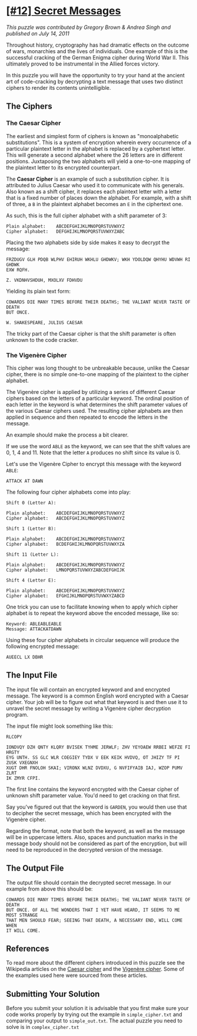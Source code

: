 # [[#12] Secret Messages](http://www.puzzlenode.com/puzzles/12-secret-messages)

_This puzzle was contributed by Gregory Brown & Andrea Singh and published on July 14, 2011_

Throughout history, cryptography has had dramatic effects on the outcome of wars, monarchies and the lives of individuals. One example of this is the successful cracking of the German Enigma cipher during World War II. This ultimately proved to be instrumental in the Allied forces victory.

In this puzzle you will have the opportunity to try your hand at the ancient art of code-cracking by decrypting a text message that uses two distinct ciphers to render its contents unintelligible.

## The Ciphers

### The Caesar Cipher

The earliest and simplest form of ciphers is known as "monoalphabetic substitutions". This is a system of encryption wherein every occurrence of a particular plaintext letter in the alphabet is replaced by a cyphertext letter. This will generate a second alphabet where the 26 letters are in different positions. Juxtaposing the two alphabets will yield a one-to-one mapping of the plaintext letter to its encrypted counterpart.

The **Caesar Cipher** is an example of such a substitution cipher. It is attributed to Julius Caesar who used it to communicate with his generals. Also known as a shift cipher, it replaces each plaintext letter with a letter that is a fixed number of places down the alphabet. For example, with a shift of three, a `B` in the plaintext alphabet becomes an `E` in the ciphertext one.

As such, this is the full cipher alphabet with a shift parameter of 3:

```
Plain alphabet:    ABCDEFGHIJKLMNOPQRSTUVWXYZ
Cipher alphabet:   DEFGHIJKLMNOPQRSTUVWXYZABC
```

Placing the two alphabets side by side makes it easy to decrypt the message:

```
FRZDUGV GLH PDQB WLPHV EHIRUH WKHLU GHDWKV; WKH YDOLDQW QHYHU WDVWH RI GHDWK 
EXW RQFH.

Z. VKDNHVSHDUH, MXOLXV FDHVDU
```

Yielding its plain text form:

```
COWARDS DIE MANY TIMES BEFORE THEIR DEATHS; THE VALIANT NEVER TASTE OF DEATH 
BUT ONCE.

W. SHAKESPEARE, JULIUS CAESAR
```

The tricky part of the Caesar cipher is that the shift parameter is often unknown to the code cracker.

### The Vigenère Cipher

This cipher was long thought to be unbreakable because, unlike the Caesar cipher, there is no simple one-to-one mapping of the plaintext to the cipher alphabet. 

The Vigenère cipher is applied by utilizing a series of different Caesar ciphers based on the letters of a particular keyword. The ordinal position of each letter in the keyword is what determines the shift parameter values of the various Caesar ciphers used. The resulting cipher alphabets are then applied in sequence and then repeated to encode the letters in the message.

An example should make the process a bit clearer.

If we use the word `ABLE` as the keyword, we can see that the shift values are 0, 1, 4 and 11. Note that the letter `A` produces no shift since its value is 0. 

Let's use the Vigenère Cipher to encrypt this message with the keyword `ABLE`:

```
ATTACK AT DAWN
```

The following four cipher alphabets come into play:

```
Shift 0 (Letter A):

Plain alphabet:    ABCDEFGHIJKLMNOPQRSTUVWXYZ
Cipher alphabet:   ABCDEFGHIJKLMNOPQRSTUVWXYZ
```

```
Shift 1 (Letter B):

Plain alphabet:    ABCDEFGHIJKLMNOPQRSTUVWXYZ
Cipher alphabet:   BCDEFGHIJKLMNOPQRSTUVWXYZA
```

```
Shift 11 (Letter L):

Plain alphabet:    ABCDEFGHIJKLMNOPQRSTUVWXYZ
Cipher alphabet:   LMNOPQRSTUVWXYZABCDEFGHIJK
```

```
Shift 4 (Letter E):

Plain alphabet:    ABCDEFGHIJKLMNOPQRSTUVWXYZ
Cipher alphabet:   EFGHIJKLMNOPQRSTUVWXYZABCD
```

One trick you can use to facilitate knowing when to apply which cipher alphabet is to repeat the keyword above the encoded message, like so:

```
Keyword: ABLEABLEABLE
Message: ATTACKATDAWN
```

Using these four cipher alphabets in circular sequence will produce the following encrypted message:

```
AUEECL LX DBHR
```

## The Input File

The input file will contain an encrypted keyword and and encrypted message. The keyword is a common English word encrypted with a Caesar cipher. Your job will be to figure out what that keyword is and then use it to unravel the secret message by writing a Vigenère cipher decryption program.

The input file might look something like this:

```
RLCOPY

IONDVQY DZH QNTY KLQRY BVISEK TYHME JERWLF; ZHV YEYOAEW RRBEI WEFZE FI HRGTY 
EYG UNTH. SS GLC WLR COEGIEY TYDX V EEK KEIK HVDVQ, OT JHIZY TF PI ZUSK VXEGNXH 
XUGT DHR FNOLOH SKAI; VIRONX WLNZ DVDXU, G NVFIFYAIB IAJ, WZOP PUMV ZLRT 
IK ZMYR CFPI.
```

The first line contains the keyword encrypted with the Caesar cipher of unknown shift parameter value. You'd need to get cracking on that first. 

Say you've figured out that the keyword is `GARDEN`, you would then use that to decipher the secret message, which has been encrypted with the Vigenère cipher.

Regarding the format, note that both the keyword, as well as the message will be in uppercase letters. Also, spaces and punctuation marks in the message body should not be considered as part of the encryption, but will need to be reproduced in the decrypted version of the message.

## The Output File

The output file should contain the decrypted secret message. In our example from above this should be:

```
COWARDS DIE MANY TIMES BEFORE THEIR DEATHS; THE VALIANT NEVER TASTE OF DEATH 
BUT ONCE. OF ALL THE WONDERS THAT I YET HAVE HEARD, IT SEEMS TO ME MOST STRANGE 
THAT MEN SHOULD FEAR; SEEING THAT DEATH, A NECESSARY END, WILL COME WHEN 
IT WILL COME.
```

## References

To read more about the different ciphers introduced in this puzzle see the Wikipedia articles on the [Caesar cipher](http://en.wikipedia.org/wiki/Caesar_cipher) and the [Vigenère cipher](http://en.wikipedia.org/wiki/Vigen%C3%A8re_cipher). Some of the examples used here were sourced from these articles. 

## Submitting Your Solution

Before you submit your solution it is advisable that you first make sure your code works properly by trying out the example in `simple_cipher.txt` and comparing your output to `simple_out.txt`. The actual puzzle you need to solve is in `complex_cipher.txt`